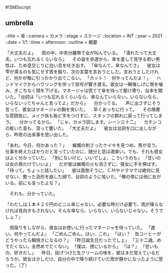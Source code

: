 #!SMSscript

## umbrella

::title = 傘
::camera = カメラ
::stage = ステージ
::location = INT
::year = 2021
::date = 1/1
::time = afternoon
::outline = 概要

「大丈夫だよ」
　雨の中、中央分離帯で女が叫んでいる。
「濡れたって大丈夫。いつも忘れるくらいなら」
　その姿を歩道から、傘を差して見守る若い男性は、ため息交じりに白い息を吐き出す。
「傘なんて、傘なんてさ」
　彼女は雫が滴るのも気にせず首を振り、次の言葉を言おうとした。言おうとしたけれど、何かが喉に引っかかり出てこない。
「カット！　何やってんだよ！」
　ハンドマイクからハウリングを伴って怒号が響き渡る。彼女は一瞬悔しげに唇を噛み、ぎこちなく頭を下げる。マネージャは慌てて傘を持って駆け寄り、台本を開いた。「台詞は『いつも忘れるくらいなら、傘なんていらない。いらないなら、いらないってちゃんと言ってよ』だから」
　分かってる。
　声に出さずにそう言って、彼女はマネージャの胸を突いた。
　早くあっちに行って。
　その険悪な雰囲気に、メイク係も殆ど手をつけずに、スタッフの群れに戻って行ってしまう。
　分かってるから。
「じゃ、カメラ回します。シーン三十二」
　カチンコの乾いた音も、湿って響いた。
「大丈夫だよ」
　彼女は台詞を口に出しながら、昨夜の出来事を思い出した。

「あれ。今日、何かあった？」
　蝋燭の刺さったケイキを見つめ、男が言う。仕事を終えたばかりだと言っていたのに、随分と息は酒臭い。でも、それも彼女はよく分かっていた。
「別にないけど。いいでしょ、こういうのも」
「甘いのは女の唇だけでいいよ」
　だが彼は蝋燭の火も消さずに、彼女に手を伸ばす。
「待って。ちょっと話したい」
　彼は面倒そうに、ＣＭやドラマでは絶対に見せない、整った造形を崩した顔で、台詞のように呟いた。「俺の傍には他に女がいる。前にも言ったよな？」

　それも、分かっていた。

「わたしは１本４２０円のビニル傘じゃない。必要な時だけ必要で、雨が降らなければ見向きもされない。そんな傘なら、いらない。いらないじゃない。そうでしょ？」

　雨宿りをしながら、彼女はお使いに行ったマネージャを待っていた。
「遅い。何やってんだよ」
「ごめんごめん。はい、これ」
「はい？　缶コーヒーがどうやったら鯛焼きになるの？」
「昨日誕生日だったでしょ」
「三十二歳。めでたくない。全然めでたくない」
「僕は、傍にいるから」
「は？」
「甘いもの、好きだし」
　昨日、投げつけた生クリームの味を、彼はまだ覚えているだろうか。彼女は少しだけ、自分の中で降り続けていた雨が静かになったように思った。（了）


